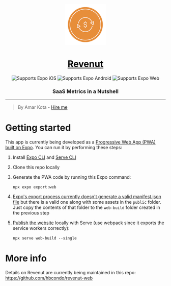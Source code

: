 <div align="center">
  <a href="https://revenut.com/" style="color: black;">
    <img alt="revenut" src="https://github.com/hbcondo/revenut-web/raw/main/assets/Revenut-logo-128x128.png" width="128" height="128">
    <h1>Revenut</h1>
  </a>
</div>

<div align="center">
  <!-- iOS -->
  <img alt="Supports Expo iOS" longdesc="Supports Expo iOS" src="https://img.shields.io/badge/iOS-4630EB.svg?style=flat-square&logo=APPLE&labelColor=999999&logoColor=fff" />
  <!-- Android -->
  <img alt="Supports Expo Android" longdesc="Supports Expo Android" src="https://img.shields.io/badge/Android-4630EB.svg?style=flat-square&logo=ANDROID&labelColor=A4C639&logoColor=fff" />
  <!-- Web -->
  <img alt="Supports Expo Web" longdesc="Supports Expo Web" src="https://img.shields.io/badge/web-4630EB.svg?style=flat-square&logo=GOOGLE-CHROME&labelColor=4285F4&logoColor=fff" />

  <h3 align="center">SaaS Metrics in a Nutshell</h3>
</div>

---
> By Amar Kota - [Hire me](https://amarkota.com/resume)

# Getting started
This app is currently being developed as a [Progressive Web App (PWA) built on Expo](https://docs.expo.dev/guides/progressive-web-apps/). You can run it by performing these steps:

1. Install [Expo CLI](https://docs.expo.dev/more/expo-cli) and [Serve CLI](https://www.npmjs.com/package/serve)
2. Clone this repo locally

3. Generate the PWA code by running this Expo command:
   ```cli
   npx expo export:web
   ```

5. [Expo's export process currently doesn't generate a valid manifest.json file](https://github.com/expo/expo-cli/issues/2441) but there is a valid one along with some assets in the `public` folder. Just copy the contents of that folder to the `web-build` folder created in the previous step

6. [Publish the website](https://docs.expo.dev/distribution/publishing-websites/) locally with Serve (use webpack since it exports the service workers correctly):
   ```cli
   npx serve web-build --single
   ```


# More info
Details on Revenut are currently being maintained in this repo: https://github.com/hbcondo/revenut-web
